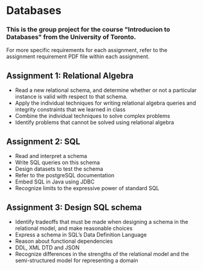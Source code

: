 # Databases
### This is the group project for the course "Introducion to Databases" from the University of Toronto.
For more specific requirements for each assignment, refer to the assignment requirement PDF file within each assignment.

## Assignment 1: Relational Algebra
* Read a new relational schema, and determine whether or not a particular instance is valid with respect to that schema.
* Apply the individual techniques for writing relational algebra queries and integrity constraints that we learned in class
* Combine the individual techniques to solve complex problems
* Identify problems that cannot be solved using relational algebra


## Assignment 2: SQL
* Read and interpret a schema 
* Write SQL queries on this schema
* Design datasets to test the schema
* Refer to the postgreSQL documentation
* Embed SQL in Java using JDBC
* Recognize limits to the expressive power of standard SQL


## Assignment 3: Design SQL schema
* Identify tradeoffs that must be made when designing a schema in the relational model, and make reasonable choices
* Express a schema in SQL’s Data Definition Language
* Reason about functional dependencies
* DDL, XML DTD and JSON
* Recognize differences in the strengths of the relational model and the semi-structured model for representing a domain


